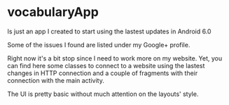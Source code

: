 # vocabularyApp
Is just an app I created to start using the lastest updates in Android 6.0 

Some of the issues I found are listed under my Google+ profile. 

Right now it's a bit stop since I need to work more on my website. Yet, you can find here some classes to connect to a website using the lastest changes in HTTP connection and a couple of fragments with their connection with the main activity. 

The UI is pretty basic without much attention on the layouts' style. 
